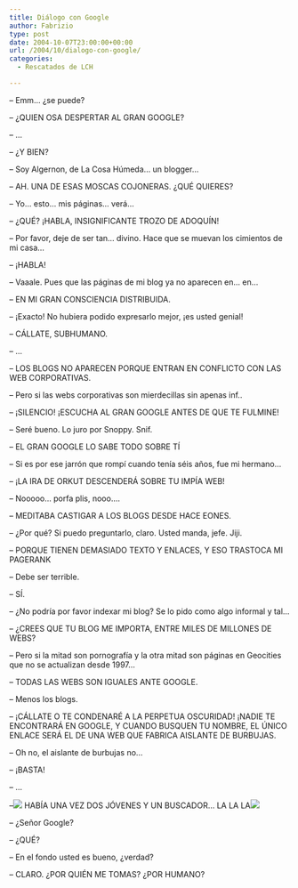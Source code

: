 ```yaml
---
title: Diálogo con Google
author: Fabrizio
type: post
date: 2004-10-07T23:00:00+00:00
url: /2004/10/dialogo-con-google/
categories:
  - Rescatados de LCH

---
```

&#8211; Emm&#8230; ¿se puede?

&#8211; ¿QUIEN OSA DESPERTAR AL GRAN GOOGLE?

&#8211; &#8230;

&#8211; ¿Y BIEN?

&#8211; Soy Algernon, de La Cosa Húmeda&#8230; un blogger&#8230;

&#8211; AH. UNA DE ESAS MOSCAS COJONERAS. ¿QUÉ QUIERES?

&#8211; Yo&#8230; esto&#8230; mis páginas&#8230; verá&#8230;

&#8211; ¿QUÉ? ¡HABLA, INSIGNIFICANTE TROZO DE ADOQUÍN!

&#8211; Por favor, deje de ser tan&#8230; divino. Hace que se muevan los cimientos de mi casa&#8230;

&#8211; ¡HABLA!

&#8211; Vaaale. Pues que las páginas de mi blog ya no aparecen en&#8230; en&#8230;

&#8211; EN MI GRAN CONSCIENCIA DISTRIBUIDA. 

&#8211; ¡Exacto! No hubiera podido expresarlo mejor, ¡es usted genial!

&#8211; CÁLLATE, SUBHUMANO.

&#8211; &#8230;

&#8211; LOS BLOGS NO APARECEN PORQUE ENTRAN EN CONFLICTO CON LAS WEB CORPORATIVAS.

&#8211; Pero si las webs corporativas son mierdecillas sin apenas inf..

&#8211; ¡SILENCIO! ¡ESCUCHA AL GRAN GOOGLE ANTES DE QUE TE FULMINE!

&#8211; Seré bueno. Lo juro por Snoppy. Snif.

&#8211; EL GRAN GOOGLE LO SABE TODO SOBRE TÍ

&#8211; Si es por ese jarrón que rompí cuando tenía séis años, fue mi hermano&#8230;

&#8211; ¡LA IRA DE ORKUT DESCENDERÁ SOBRE TU IMPÍA WEB!

&#8211; Nooooo&#8230; porfa plis, nooo&#8230;.

&#8211; MEDITABA CASTIGAR A LOS BLOGS DESDE HACE EONES.

&#8211; ¿Por qué? Si puedo preguntarlo, claro. Usted manda, jefe. Jiji.

&#8211; PORQUE TIENEN DEMASIADO TEXTO Y ENLACES, Y ESO TRASTOCA MI PAGERANK

&#8211; Debe ser terrible.

&#8211; SÍ.

&#8211; ¿No podría por favor indexar mi blog? Se lo pido como algo informal y tal&#8230;

&#8211; ¿CREES QUE TU BLOG ME IMPORTA, ENTRE MILES DE MILLONES DE WEBS?

&#8211; Pero si la mitad son pornografía y la otra mitad son páginas en Geocities que no se actualizan desde 1997&#8230;

&#8211; TODAS LAS WEBS SON IGUALES ANTE GOOGLE. 

&#8211; Menos los blogs.

&#8211; ¡CÁLLATE O TE CONDENARÉ A LA PERPETUA OSCURIDAD! ¡NADIE TE ENCONTRARÁ EN GOOGLE, Y CUANDO BUSQUEN TU NOMBRE, EL ÚNICO ENLACE SERÁ EL DE UNA WEB QUE FABRICA AISLANTE DE BURBUJAS.

&#8211; Oh no, el aislante de burbujas no&#8230;

&#8211; ¡BASTA!

&#8211; &#8230;

&#8211;<img src="https://i1.wp.com/www.aditel.org/~ferri/nota-musical.gif?w=780" data-recalc-dims="1" /> HABÍA UNA VEZ DOS JÓVENES Y UN BUSCADOR&#8230; LA LA LA<img src="https://i1.wp.com/www.aditel.org/~ferri/nota-musical.gif?w=780" data-recalc-dims="1" /> 

&#8211; ¿Señor Google?

&#8211; ¿QUÉ? 

&#8211; En el fondo usted es bueno, ¿verdad? 

&#8211; CLARO. ¿POR QUIÉN ME TOMAS? ¿POR HUMANO?